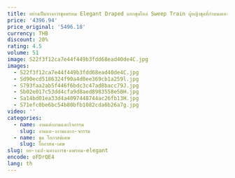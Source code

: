 ```yaml
---
title: อย่างเป็นทางการชุดพรหม Elegant Draped แยกชุดไหล่ Sweep Train ผู้หญิงชุดที่กําหนดเองชุดเจ้าหญิง
price: '4396.94'
price_original: '5496.18'
currency: THB
discount: 20%
rating: 4.5
volume: 51
image: S22f3f12ca7e44f449b3fdd68ead40de4C.jpg
images:
  - S22f3f12ca7e44f449b3fdd68ead40de4C.jpg
  - Sd90ecd5186324f90a4d0ee369cb1a259l.jpg
  - S793faa2ab5f446f6bdc3c47ad8bacc79J.jpg
  - Sb02e017c53dd4cfa9d8aed8983558e50H.jpg
  - Sa14bd01ea33d4a4097448744ac26fb13H.jpg
  - S71efc0be6bc54b80bfb1082cda6b26a7g.jpg
video: ''
categories:
  - name: งานแต่งงานและกิจกรรม
    slug: งานแต-งงานและก-จกรรม
  - name: ชุด โอกาสพิเศษ
    slug: โอกาสพ-เศษ
slug: อย-างเป-นทางการช-ดพรหม-elegant
encode: oFDrQE4
lang: th
---
```

  